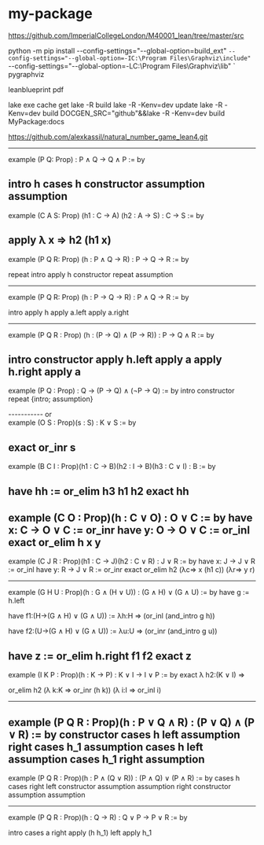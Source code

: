 # my-package

https://github.com/ImperialCollegeLondon/M40001_lean/tree/master/src


python -m pip install --config-settings="--global-option=build_ext" `
                      --config-settings="--global-option=-IC:\Program Files\Graphviz\include" `
                      --config-settings="--global-option=-LC:\Program Files\Graphviz\lib" `
                      pygraphviz

                      

leanblueprint pdf

lake exe cache get
lake -R build
lake -R -Kenv=dev update
lake -R -Kenv=dev build
DOCGEN_SRC="github"&&lake -R -Kenv=dev build MyPackage:docs

https://github.com/alexkassil/natural_number_game_lean4.git







--------
example (P Q: Prop) : P ∧ Q → Q ∧ P := by

intro h
cases h
constructor
assumption
assumption
--------
example (C A S: Prop) (h1 : C → A) (h2 : A → S) : C → S := by

apply λ x => h2 (h1 x)
-----------

example (P Q R: Prop) (h : P ∧ Q → R) : P → Q → R := by

repeat intro
apply h
constructor
repeat assumption 

------

example (P Q R: Prop) (h : P → Q → R) : P ∧ Q → R := by

intro 
apply h
apply a.left
apply a.right

------------
example (P Q R : Prop) (h : (P → Q) ∧ (P → R)) : P → Q ∧ R := by

intro
constructor
apply h.left
apply a
apply h.right
apply a
-------------

example (P Q : Prop) : Q → (P → Q) ∧ (¬P → Q) := by
intro
constructor
repeat {intro; assumption}

-----------   or   
example (O S : Prop)(s : S) : K ∨ S := by

exact or_inr s
----------
example (B C I : Prop)(h1 : C → B)(h2 : I → B)(h3 : C ∨ I) : B := by

have hh := or_elim h3 h1 h2
exact hh
---------------
example (C O : Prop)(h : C ∨ O) : O ∨ C := by
have x: C → O ∨ C := or_inr
have y: O → O ∨ C := or_inl
exact or_elim h x y 
-----------
example (C J R : Prop)(h1 : C → J)(h2 : C ∨ R) : J ∨ R := by
have x: J → J ∨ R := or_inl
have y: R → J ∨ R := or_inr
exact or_elim h2 (λc=> x (h1 c)) (λr=> y r) 

----
example (G H U : Prop)(h : G ∧ (H ∨ U)) : (G ∧ H) ∨ (G ∧ U) := by
have g := h.left


have f1:(H->(G ∧ H) ∨ (G ∧ U)) := λh:H => (or_inl (and_intro g h))

have f2:(U->(G ∧ H) ∨ (G ∧ U)) := λu:U => (or_inr (and_intro g u))

have z := or_elim h.right  f1 f2
exact z
---------
example (I K P : Prop)(h : K → P) : K ∨ I → I ∨ P := by
exact λ h2:(K ∨ I) => 
 
   or_elim h2 (λ k:K => or_inr (h k))  (λ i:I => or_inl i)

-----------------------
example (P Q R : Prop)(h : P ∨ Q ∧ R) : (P ∨ Q) ∧ (P ∨ R) := by
constructor
cases h
left
assumption
right
cases h_1
assumption
cases h
left 
assumption
cases h_1
right
assumption
----------------
example (P Q R : Prop)(h : P ∧ (Q ∨ R)) : (P ∧ Q) ∨ (P ∧ R) := by
cases h
cases right
left
constructor
assumption
assumption
right
constructor
assumption
assumption

----------------
example (P Q R : Prop)(h : Q → R) : Q ∨ P → P ∨ R := by

intro
cases a
right
apply (h h_1)
left
apply h_1